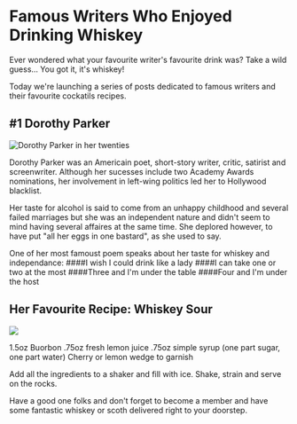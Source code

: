 # Famous Writers Who Enjoyed Drinking Whiskey

Ever wondered what your favourite writer's favourite drink was? Take a wild guess... You got it, it's whiskey! 

Today we're launching a series of posts dedicated to famous writers and their favourite cockatils recipes.

## #1 Dorothy Parker

![Dorothy Parker in her twenties](//dorothy%20parker.jpeg)

Dorothy Parker was an Americain poet, short-story writer, critic, satirist and screenwriter. Although her sucesses include two Academy Awards nominations, her involvement in left-wing politics led her to Hollywood blacklist. 

Her taste for alcohol is said to come from an unhappy childhood and several failed marriages  but she was an independent nature and didn't seem to mind having several affaires at the same time. She deplored however, to have put "all her eggs in one bastard", as she used to say.

One of her most famoust poem speaks about her taste for whiskey and independance:
####I wish I could drink like a lady
####I can take one or two at the most
####Three and I'm under the table
####Four and I'm under the host



## Her Favourite Recipe: Whiskey Sour

![](//whiskey-sour.jpg)

1.5oz Buorbon
.75oz fresh lemon juice
.75oz simple syrup (one part sugar, one part water)
Cherry or lemon wedge to garnish

Add all the ingredients to a shaker and fill with ice. Shake, strain and serve on the rocks.

Have a good one folks and don't forget to become a member and have some fantastic whiskey or scoth delivered right to your doorstep.








